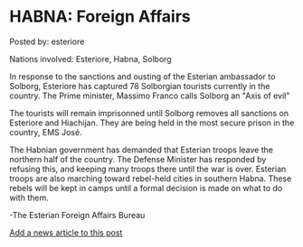 # HABNA: Foreign Affairs

Posted by: esteriore

Nations involved: Esteriore, Habna, Solborg

In response to the sanctions and ousting of the Esterian ambassador to Solborg, Esteriore has captured 78 Solborgian tourists currently in the country. The Prime minister, Massimo Franco calls Solborg an "Axis of evil"

The tourists will remain imprisonned until Solborg removes all sanctions on Esteriore and Hiachijan. They are being held in the most secure prison in the country, EMS José.

The Habnian government has demanded that Esterian troops leave the northern half of the country. The Defense Minister has responded by refusing this, and keeping many troops there until the war is over. Esterian troops are also marching toward rebel-held cities in southern Habna. These rebels will be kept in camps until a formal decision is made on what to do with them.

-The Esterian Foreign Affairs Bureau

[Add a news article to this post](http://solborg.xyz/rp/admin.php?event=2016-11-15_foreign-affairs-esteriore)

